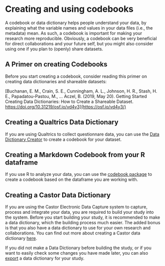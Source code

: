 # Creating and using codebooks

A codebook or data dictionary helps people understand your data, by explaining what the variable names and values in your data files (i.e., the metadata) mean. As such, a codebook is important for making your research more reproducible. Obviously, a codebook can be very beneficial for direct collaborations and your future self, but you might also consider using one if you plan to (openly) share datasets. 

## A Primer on creating Codebooks

Before you start creating a codebook, consider reading this primer on creating data dictionaries and shareable datasets:

[Buchanan, E. M., Crain, S. E., Cunningham, A. L., Johnson, H. R., Stash, H. E., Papadatou-Pastou, M., … Aczel, B. (2019, May 20). Getting Started Creating Data Dictionaries: How to Create a Shareable Dataset. https://doi.org/10.31219/osf.io/vd4y3](https://osf.io/vd4y3/)

## Creating a Qualtrics Data Dictionary

If you are using Qualtrics to collect questionnare data, you can use the [Data Dictionary Creator](https://doomlab.shinyapps.io/ddcreator/) to create a codebook for your dataset. 

## Creating a Markdown Codebook from your R dataframe

If you use R to analyze your data, you can use the [codebook package](https://rubenarslan.github.io/codebook/index.html) to create a codebook based on the dataframe you are working with. 

## Creating a Castor Data Dictionary

If you are using the Castor Electronic Data Capture system to capture, process and integrate your data, you are required to build your study into the system. Before you start building your study, it is recommended to make a data dictionary, which the building process much easier. The added bonus is that you also have a data dictionary to use for your own research and collaborations. You can find out more about creating a Castor data dictionary [here](https://helpdesk.castoredc.com/article/12-tips-and-tricks-before-starting). 

If you did not make a Data Dictionary before building the study, or if you want to easily check some changes you have made later, you can also [export](https://helpdesk.castoredc.com/article/431-can-i-export-a-data-dictionary-for-my-study) a data dictionary for your study. 


